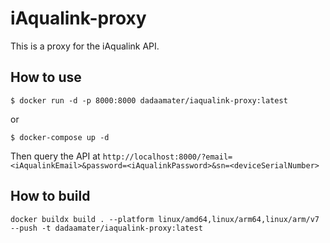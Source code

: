 # iAqualink-proxy
This is a proxy for the iAqualink API.

## How to use
```shell
$ docker run -d -p 8000:8000 dadaamater/iaqualink-proxy:latest
```

or 

```shell
$ docker-compose up -d
```

Then query the API at `http://localhost:8000/?email=<iAqualinkEmail>&password=<iAqualinkPassword>&sn=<deviceSerialNumber>`

## How to build
```shell
docker buildx build . --platform linux/amd64,linux/arm64,linux/arm/v7 --push -t dadaamater/iaqualink-proxy:latest
```